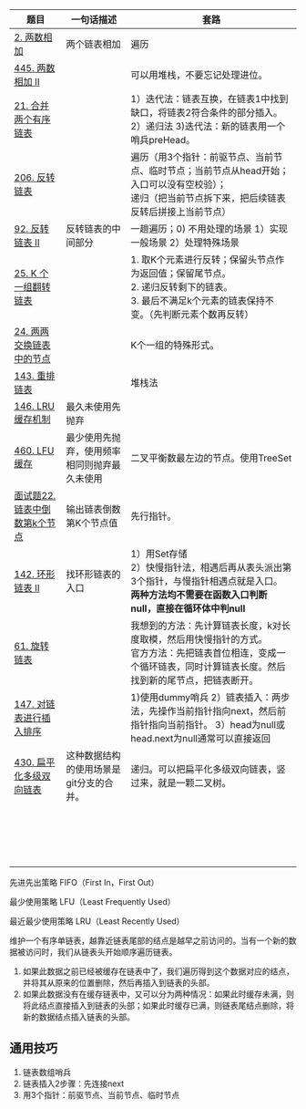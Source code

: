 | 题目                                                         | 一句话描述                                   | 套路                                                         |
| ------------------------------------------------------------ | -------------------------------------------- | ------------------------------------------------------------ |
| [2. 两数相加](https://leetcode-cn.com/problems/add-two-numbers/) | 两个链表相加                                 | 遍历                                                         |
| [445. 两数相加 II](https://leetcode-cn.com/problems/add-two-numbers-ii/) |                                              | 可以用堆栈，不要忘记处理进位。                               |
| [21. 合并两个有序链表](https://leetcode-cn.com/problems/merge-two-sorted-lists/) |                                              | 1）迭代法：链表互换，在链表1中找到缺口，将链表2符合条件的部分插入。 2）递归法 3)迭代法：新的链表用一个哨兵preHead。 |
| [206. 反转链表](https://leetcode-cn.com/problems/reverse-linked-list/) |                                              | 遍历（用3个指针：前驱节点、当前节点、临时节点；当前节点从head开始；入口可以没有空校验）；<br/>递归（把当前节点拆下来，把后续链表反转后拼接上当前节点） |
| [92. 反转链表 II](https://leetcode-cn.com/problems/reverse-linked-list-ii/) | 反转链表的中间部分                           | 一趟遍历；0) 不用处理的场景 1）实现一般场景 2）处理特殊场景  |
| [25. K 个一组翻转链表](https://leetcode-cn.com/problems/reverse-nodes-in-k-group/) |                                              | 1. 取K个元素进行反转；保留头节点作为返回值；保留尾节点。<br/>2. 递归反转剩下的链表。<br/>3. 最后不满足k个元素的链表保持不变。（先判断元素个数再反转） |
| [24. 两两交换链表中的节点](https://leetcode-cn.com/problems/swap-nodes-in-pairs/) |                                              | K个一组的特殊形式。                                          |
| [143. 重排链表](https://leetcode-cn.com/problems/reorder-list/) |                                              | 堆栈法                                                       |
| [146. LRU缓存机制](https://leetcode-cn.com/problems/lru-cache/) | 最久未使用先抛弃                             |                                                              |
| [460. LFU缓存](https://leetcode-cn.com/problems/lfu-cache/)  | 最少使用先抛弃，使用频率相同则抛弃最久未使用 | 二叉平衡数最左边的节点。使用TreeSet                          |
| [面试题22. 链表中倒数第k个节点](https://leetcode-cn.com/problems/lian-biao-zhong-dao-shu-di-kge-jie-dian-lcof/) | 输出链表倒数第K个节点值                      | 先行指针。                                                   |
| [142. 环形链表 II](https://leetcode-cn.com/problems/linked-list-cycle-ii/) | 找环形链表的入口                             | 1）用Set存储<br>2）快慢指针法，相遇后再从表头派出第3个指针，与慢指针相遇点就是入口。<br>**两种方法均不需要在函数入口判断null，直接在循环体中判null** |
| [61. 旋转链表](https://leetcode-cn.com/problems/rotate-list/) |                                              | 我想到的方法：先计算链表长度，k对长度取模，然后用快慢指针的方式。<br>官方方法：先把链表首位相连，变成一个循环链表，同时计算链表长度。然后找到新的尾节点，把链表断开。 |
| [147. 对链表进行插入排序](https://leetcode-cn.com/problems/insertion-sort-list/) |                                              | 1)使用dummy哨兵 2）链表插入：两步法，先操作当前指针指向next，然后前指针指向当前指针。 3）head为null或head.next为null通常可以直接返回 |
| [430. 扁平化多级双向链表](https://leetcode-cn.com/problems/flatten-a-multilevel-doubly-linked-list/) | 这种数据结构的使用场景是git分支的合并。      | 递归。可以把扁平化多级双向链表，竖过来，就是一颗二叉树。     |
|                                                              |                                              |                                                              |
|                                                              |                                              |                                                              |
|                                                              |                                              |                                                              |
|                                                              |                                              |                                                              |
|                                                              |                                              |                                                              |
|                                                              |                                              |                                                              |
|                                                              |                                              |                                                              |
|                                                              |                                              |                                                              |
|                                                              |                                              |                                                              |
|                                                              |                                              |                                                              |
|                                                              |                                              |                                                              |
|                                                              |                                              |                                                              |
|                                                              |                                              |                                                              |
|                                                              |                                              |                                                              |
|                                                              |                                              |                                                              |
|                                                              |                                              |                                                              |
|                                                              |                                              |                                                              |
|                                                              |                                              |                                                              |



先进先出策略 FIFO（First In，First Out）

最少使用策略 LFU（Least Frequently Used）

最近最少使用策略 LRU（Least Recently Used）



维护一个有序单链表，越靠近链表尾部的结点是越早之前访问的。当有一个新的数据被访问时，我们从链表头开始顺序遍历链表。

1. 如果此数据之前已经被缓存在链表中了，我们遍历得到这个数据对应的结点，并将其从原来的位置删除，然后再插入到链表的头部。
2. 如果此数据没有在缓存链表中，又可以分为两种情况：如果此时缓存未满，则将此结点直接插入到链表的头部；如果此时缓存已满，则链表尾结点删除，将新的数据结点插入链表的头部。





## 通用技巧

1. 链表数组哨兵
2. 链表插入2步骤：先连接next
3. 用3个指针：前驱节点、当前节点、临时节点